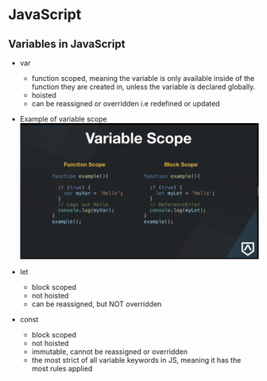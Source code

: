 # JavaScript

## Variables in JavaScript

- var
  - function scoped, meaning the variable is only available inside of the function they are created in, unless the variable is declared globally.
  - hoisted
  - can be reassigned or overridden i.e redefined or updated

- Example of variable scope
![Variable Scope in JavaScript](../js-images/variable-scoping.png)

- let
  - block scoped
  - not hoisted
  - can be reassigned, but NOT overridden

- const
  - block scoped
  - not hoisted
  - immutable, cannot be reassigned or overridden
  - the most strict of all variable keywords in JS, meaning it has the most rules applied 